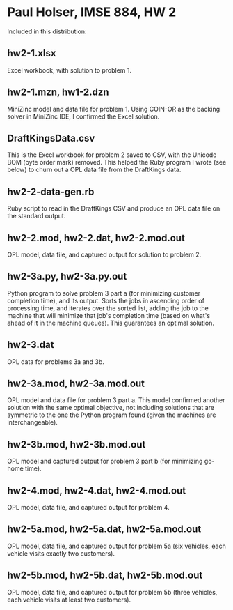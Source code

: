 # Paul Holser, IMSE 884, HW 2

Included in this distribution:

## hw2-1.xlsx

Excel workbook, with solution to problem 1.

## hw2-1.mzn, hw1-2.dzn

MiniZinc model and data file for problem 1. Using COIN-OR as the backing
solver in MiniZinc IDE, I confirmed the Excel solution.

## DraftKingsData.csv

This is the Excel workbook for problem 2 saved to CSV, with the Unicode BOM
(byte order mark) removed. This helped the Ruby program I wrote (see below)
to churn out a OPL data file from the DraftKings data.

## hw2-2-data-gen.rb

Ruby script to read in the DraftKings CSV and produce an OPL data file on the
standard output.

## hw2-2.mod, hw2-2.dat, hw2-2.mod.out

OPL model, data file, and captured output for solution to problem 2.

## hw2-3a.py, hw2-3a.py.out

Python program to solve problem 3 part a (for minimizing customer completion
time), and its output. Sorts the jobs in ascending order of processing time,
and iterates over the sorted list, adding the job to the machine that will
minimize that job's completion time (based on what's ahead of it in the
machine queues). This guarantees an optimal solution.

## hw2-3.dat

OPL data for problems 3a and 3b.

## hw2-3a.mod, hw2-3a.mod.out

OPL model and data file for problem 3 part a. This model confirmed another
solution with the same optimal objective, not including solutions that are
symmetric to the one the Python program found (given the machines are
interchangeable).

## hw2-3b.mod, hw2-3b.mod.out

OPL model and captured output for problem 3 part b (for minimizing go-home
time).

## hw2-4.mod, hw2-4.dat, hw2-4.mod.out

OPL model, data file, and captured output for problem 4.

## hw2-5a.mod, hw2-5a.dat, hw2-5a.mod.out

OPL model, data file, and captured output for problem 5a (six vehicles,
each vehicle visits exactly two customers).

## hw2-5b.mod, hw2-5b.dat, hw2-5b.mod.out

OPL model, data file, and captured output for problem 5b (three vehicles,
each vehicle visits at least two customers).
